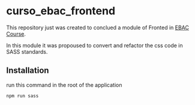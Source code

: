 # curso_ebac_frontend

This repository just was created to conclued a module of Fronted in [EBAC Course](https://ebaconline.com.br/front-end-profession).


In this module it was propoused to convert and refactor the css code in SASS standards.

## Installation

run this command in the root of the application

``` npm run sass ```
